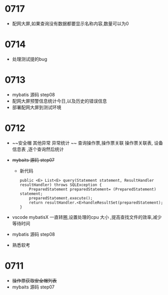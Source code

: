 # 0717 
- 配网大屏,如果查询没有数据都要显示名称内容,数量可以为0

# 0714
- 处理测试提的bug

# 0713
- mybatis 源码 step08
- 配网大屏预警信息统计今日,以及历史的错误信息
- 部署配网大屏到测试环境

# 0712
- ~~安全帽 其他异常 异常统计 ~~
  查询操作票,操作票关联 操作票关联表, 设备信息表 ,逐个查询然后统计
- ~~mybaits 源码 step07~~
  - 新代码
    ```
    public <E> List<E> query(Statement statement, ResultHandler resultHandler) throws SQLException {
        PreparedStatement preparedStatement= (PreparedStatement) statement;
        preparedStatement.execute();
        return resultHandler.<E>handleResultSet(preparedStatement);
    }
    ```
- vscode mybatisX 一直转圈,设置处理的cpu 大小 ,提高查找文件的效率,减少等待时间
- mybatis 源码 step08
  

- 熟悉软考
# 0711
- ~~操作票获取安全帽列表~~
- mybaits 源码 step07
                                   